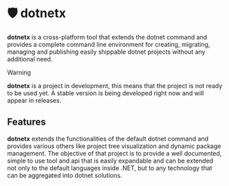 # 🛡 dotnetx

**dotnetx** is a cross-platform tool that extends the dotnet command and provides a complete command line environment for creating, migrating, managing and publishing easily shippable dotnet projects without any additional need.

> [!WARNING]
>
> **dotnetx** is a project in development, this means that the project is not ready to be used yet. A stable version is being developed right now and will appear in releases.

## Features

**dotnetx** extends the functionalities of the default dotnet command and provides various others like project tree visualization and dynamic package management. The objective of that project is to provide a well documented, simple to use tool and api that is easily expandable and can be extended not only to the default languages inside .NET, but to any technology that can be aggregated into dotnet solutions. 
 
